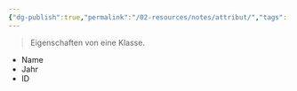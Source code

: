 ```yaml
---
{"dg-publish":true,"permalink":"/02-resources/notes/attribut/","tags":["OOP"],"noteIcon":""}
---
```


> Eigenschaften von eine Klasse.

- Name
- Jahr
- ID